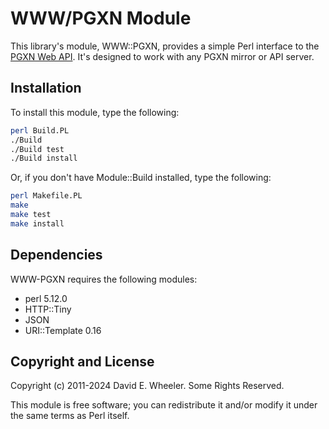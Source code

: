 WWW/PGXN Module
===============

This library's module, WWW::PGXN, provides a simple Perl interface to the
[PGXN Web API]. It's designed to work with any PGXN mirror or API server.

Installation
------------

To install this module, type the following:

``` sh
perl Build.PL
./Build
./Build test
./Build install
```

Or, if you don't have Module::Build installed, type the following:

``` sh
perl Makefile.PL
make
make test
make install
```

Dependencies
------------

WWW-PGXN requires the following modules:

*   perl 5.12.0
*   HTTP::Tiny
*   JSON
*   URI::Template 0.16

Copyright and License
---------------------

Copyright (c) 2011-2024 David E. Wheeler. Some Rights Reserved.

This module is free software; you can redistribute it and/or modify it under
the same terms as Perl itself.

  [PGXN Web API]: https://github.com/pgxn/pgxn-api/wiki "The PGXN API"
